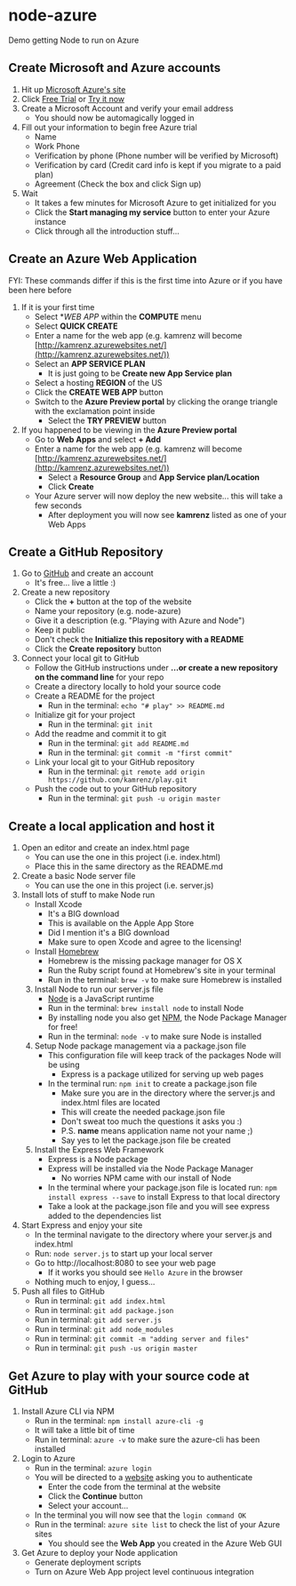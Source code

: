 # node-azure
Demo getting Node to run on Azure

## Create Microsoft and Azure accounts
1. Hit up [Microsoft Azure's site](https://azure.microsoft.com/en-us/)
2. Click [Free Trial](https://azure.microsoft.com/en-us/pricing/free-trial/) or [Try it now](https://account.windowsazure.com/signup)
3. Create a Microsoft Account and verify your email address
    * You should now be automagically logged in
4. Fill out your information to begin free Azure trial
    * Name
    * Work Phone
    * Verification by phone (Phone number will be verified by Microsoft)
    * Verification by card (Credit card info is kept if you migrate to a paid plan)
    * Agreement (Check the box and click Sign up)
5. Wait
    * It takes a few minutes for Microsoft Azure to get initialized for you
    * Click the **Start managing my service** button to enter your Azure instance
    * Click through all the introduction stuff...
    
## Create an Azure Web Application
FYI: These commands differ if this is the first time into Azure or if you have been here before
1. If it is your first time
    * Select **WEB APP* within the **COMPUTE** menu
    * Select **QUICK CREATE**
    * Enter a name for the web app (e.g. kamrenz will become [http://kamrenz.azurewebsites.net/](http://kamrenz.azurewebsites.net/))
    * Select an **APP SERVICE PLAN** 
        * It is just going to be **Create new App Service plan**
    * Select a hosting **REGION** of the US
    * Click the **CREATE WEB APP** button
    * Switch to the **Azure Preview portal** by clicking the orange triangle with the exclamation point inside
        * Select the **TRY PREVIEW** button
2. If you happened to be viewing in the **Azure Preview portal**
    * Go to **Web Apps** and select **+ Add**
    * Enter a name for the web app (e.g. kamrenz will become [http://kamrenz.azurewebsites.net/](http://kamrenz.azurewebsites.net/))
        * Select a **Resource Group** and **App Service plan/Location**
        * Click **Create**
    * Your Azure server will now deploy the new website... this will take a few seconds
        * After deployment you will now see **kamrenz** listed as one of your Web Apps

## Create a GitHub Repository
1. Go to [GitHub](https://github.com) and create an account
    * It's free... live a little :)
2. Create a new repository 
    * Click the **+** button at the top of the website
    * Name your repository (e.g. node-azure)
    * Give it a description (e.g. "Playing with Azure and Node")
    * Keep it public
    * Don't check the **Initialize this repository with a README**
    * Click the **Create repository** button
3. Connect your local git to GitHub
    * Follow the GitHub instructions under **…or create a new repository on the command line** for your repo
    * Create a directory locally to hold your source code
    * Create a README for the project
        * Run in the terminal: `echo "# play" >> README.md`
    * Initialize git for your project
        * Run in the terminal: `git init`
    * Add the readme and commit it to git
        * Run in the terminal: `git add README.md`
        * Run in the terminal: `git commit -m "first commit"`
    * Link your local git to your GitHub repository
        * Run in the terminal: `git remote add origin https://github.com/kamrenz/play.git`
    * Push the code out to your GitHub repository
        * Run in the terminal: `git push -u origin master`
    
## Create a local application and host it
1. Open an editor and create an index.html page
    * You can use the one in this project (i.e. index.html)
    * Place this in the same directory as the README.md
2. Create a basic Node server file
    * You can use the one in this project (i.e. server.js)
3. Install lots of stuff to make Node run 
    * Install Xcode
        * It's a BIG download
        * This is available on the Apple App Store
        * Did I mention it's a BIG download
        * Make sure to open Xcode and agree to the licensing! 
    * Install [Homebrew](http://brew.sh/)
        * Homebrew is the missing package manager for OS X
        * Run the Ruby script found at Homebrew's site in your terminal
        * Run in the terminal: `brew -v` to make sure Homebrew is installed
    3. Install Node to run our server.js file
        * [Node](https://nodejs.org) is a JavaScript runtime
        * Run in the terminal: `brew install node` to install Node
        * By installing node you also get [NPM](https://www.npmjs.com/), the Node Package Manager for free!
        * Run in the terminal: `node -v` to make sure Node is installed
    4. Setup Node package management via a package.json file
        * This configuration file will keep track of the packages Node will be using 
            * Express is a package utilized for serving up web pages
        * In the terminal run: `npm init` to create a package.json file
            * Make sure you are in the directory where the server.js and index.html files are located
            * This will create the needed package.json file
            * Don't sweat too much the questions it asks you :)
            * P.S. **name** means application name not your name ;)
            * Say yes to let the package.json file be created
    5. Install the Express Web Framework
        * Express is a Node package
        * Express will be installed via the Node Package Manager
            * No worries NPM came with our install of Node
        * In the terminal where your package.json file is located run: `npm install express --save` to install Express to that local directory
        * Take a look at the package.json file and you will see express added to the dependencies list
4. Start Express and enjoy your site
    * In the terminal navigate to the directory where your server.js and index.html
    * Run: `node server.js` to start up your local server
    * Go to http://localhost:8080 to see your web page
        * If it works you should see `Hello Azure` in the browser
    * Nothing much to enjoy, I guess...
5. Push all files to GitHub
    * Run in terminal: `git add index.html`
    * Run in terminal: `git add package.json`
    * Run in terminal: `git add server.js`
    * Run in terminal: `git add node_modules`
    * Run in terminal: `git commit -m "adding server and files"`
    * Run in terminal: `git push -us origin master`
    
## Get Azure to play with your source code at GitHub
1. Install Azure CLI via NPM
    * Run in the terminal: `npm install azure-cli -g`
    * It will take a little bit of time
    * Run in terminal: `azure -v` to make sure the azure-cli has been installed
2. Login to Azure
    * Run in the terminal: `azure login`
    * You will be directed to a [website](https://aka.ms/devicelogin) asking you to authenticate
        * Enter the code from the terminal at the website
        * Click the **Continue** button
        * Select your account... 
    * In the terminal you will now see that the `login command OK` 
    * Run in the terminal: `azure site list` to check the list of your Azure sites
        * You should see the **Web App** you created in the Azure Web GUI
3. Get Azure to deploy your Node application
    * Generate deployment scripts
    * Turn on Azure Web App project level continuous integration
 
  



